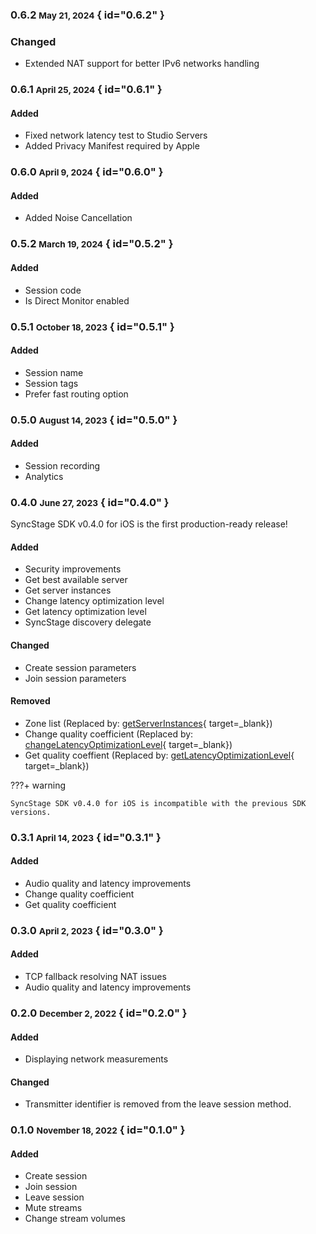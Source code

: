 ### 0.6.2 <small>May 21, 2024</small> { id="0.6.2" }

### Changed

* Extended NAT support for better IPv6 networks handling

### 0.6.1 <small>April 25, 2024</small> { id="0.6.1" }

#### Added

* Fixed network latency test to Studio Servers
* Added Privacy Manifest required by Apple

### 0.6.0 <small>April 9, 2024</small> { id="0.6.0" }

#### Added

*  Added Noise Cancellation

### 0.5.2 <small>March 19, 2024</small> { id="0.5.2" }

#### Added

* Session code
* Is Direct Monitor enabled


### 0.5.1 <small>October 18, 2023</small> { id="0.5.1" }

#### Added

* Session name
* Session tags
* Prefer fast routing option


### 0.5.0 <small>August 14, 2023</small> { id="0.5.0" }

#### Added

* Session recording
* Analytics

### 0.4.0 <small>June 27, 2023</small> { id="0.4.0" }

SyncStage SDK v0.4.0 for iOS is the first production-ready release!

#### Added

* Security improvements
* Get best available server
* Get server instances
* Change latency optimization level
* Get latency optimization level
* SyncStage discovery delegate

#### Changed

* Create session parameters
* Join session parameters

#### Removed

* Zone list (Replaced by: [getServerInstances](../sdk-methods/#get-server-instances){ target=_blank})
* Change quality coefficient (Replaced by: [changeLatencyOptimizationLevel](../sdk-methods/#change-latency-optimization-level){ target=_blank})
* Get quality coeffient (Replaced by: [getLatencyOptimizationLevel](../sdk-methods/#get-latency-optimization-level){ target=_blank})


???+ warning

    SyncStage SDK v0.4.0 for iOS is incompatible with the previous SDK versions.


### 0.3.1 <small>April 14, 2023</small> { id="0.3.1" }
#### Added
* Audio quality and latency improvements
* Change quality coefficient
* Get quality coefficient

### 0.3.0 <small>April 2, 2023</small> { id="0.3.0" }
#### Added
* TCP fallback resolving NAT issues
* Audio quality and latency improvements

### 0.2.0 <small>December 2, 2022</small> { id="0.2.0" }
#### Added

* Displaying network measurements

#### Changed

* Transmitter identifier is removed from the leave session method.

### 0.1.0 <small>November 18, 2022</small> { id="0.1.0" }
#### Added

* Create session
* Join session
* Leave session
* Mute streams
* Change stream volumes
